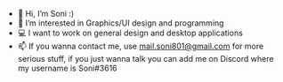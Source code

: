 - 👋 Hi, I’m Soni :)
- 👀 I’m interested in Graphics/UI design and programming
- 💻 I want to work on general design and desktop applications
- 📫 If you wanna contact me, use mail.soni801@gmail.com for more serious stuff, if you just wanna talk you can add me on Discord where my username is Soni#3616

<!---
soni801/soni801 is a ✨ special ✨ repository because its `README.md` (this file) appears on your GitHub profile.
You can click the Preview link to take a look at your changes.
--->
